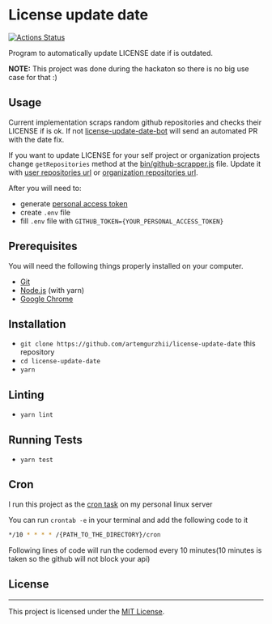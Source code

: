 # License update date

[![Actions Status](https://github.com/artemgurzhii/license-update-date/workflows/CI/badge.svg)](https://github.com/artemgurzhii/license-update-date/actions)

Program to automatically update LICENSE date if is outdated.

**NOTE:** This project was done during the hackaton so there is no big use case for that :)

## Usage
Current implementation scraps random github repositories and checks their LICENSE if is ok.
If not [license-update-date-bot](https://github.com/license-update-date-bot) will send an automated PR with the date fix.

If you want to update LICENSE for your self project or organization projects change `getRepositories` method at the  [bin/github-scrapper.js](https://github.com/artemgurzhii/license-update-date/blob/master/bin/github-scrapper.js#L35) file. Update it with [user repositories url](https://developer.github.com/v3/repos/#list-user-repositories) or [organization repositories url](https://developer.github.com/v3/repos/#list-organization-repositories).

After you will need to: 
  - generate [personal access token](https://github.com/settings/tokens)
  - create `.env` file
  - fill `.env` file with `GITHUB_TOKEN={YOUR_PERSONAL_ACCESS_TOKEN}`

## Prerequisites

You will need the following things properly installed on your computer.

* [Git](https://git-scm.com/)
* [Node.js](https://nodejs.org/) (with yarn)
* [Google Chrome](https://google.com/chrome/)

## Installation

* `git clone https://github.com/artemgurzhii/license-update-date` this repository
* `cd license-update-date`
* `yarn`

## Linting

* `yarn lint`

## Running Tests

* `yarn test`

## Cron

I run this project as the [cron task](https://www.youtube.com/watch?v=8j0SWYNglcw) on my personal linux server

You can run `crontab -e` in your terminal and add the following code to it

```bash
*/10 * * * * /{PATH_TO_THE_DIRECTORY}/cron
```

Following lines of code will run the codemod every 10 minutes(10 minutes is taken so the github will not block your api)

## License
------------------------------------------------------------------------------

This project is licensed under the [MIT License](LICENSE).
